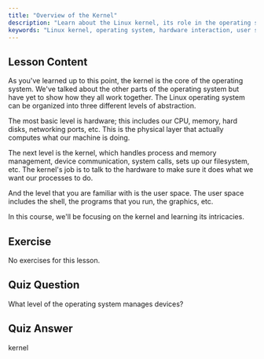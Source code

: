 ```yaml
---
title: "Overview of the Kernel"
description: "Learn about the Linux kernel, its role in the operating system, and how it interacts with hardware and user space. Understand core OS components."
keywords: "Linux kernel, operating system, hardware interaction, user space, Linux tutorial, beginner guide"
---
```


## Lesson Content

As you've learned up to this point, the kernel is the core of the operating system. We've talked about the other parts of the operating system but have yet to show how they all work together. The Linux operating system can be organized into three different levels of abstraction.

The most basic level is hardware; this includes our CPU, memory, hard disks, networking ports, etc. This is the physical layer that actually computes what our machine is doing.

The next level is the kernel, which handles process and memory management, device communication, system calls, sets up our filesystem, etc. The kernel's job is to talk to the hardware to make sure it does what we want our processes to do.

And the level that you are familiar with is the user space. The user space includes the shell, the programs that you run, the graphics, etc.

In this course, we'll be focusing on the kernel and learning its intricacies.

## Exercise

No exercises for this lesson.

## Quiz Question

What level of the operating system manages devices?

## Quiz Answer

kernel
